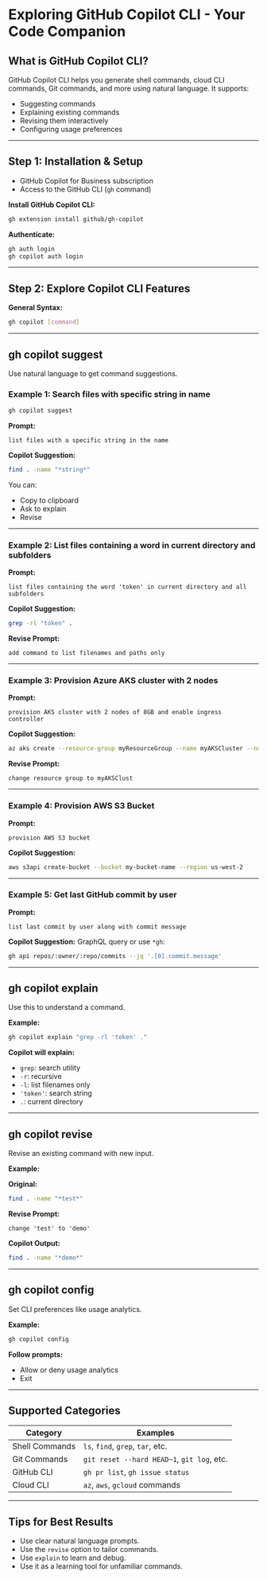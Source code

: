 # **Exploring GitHub Copilot CLI - Your Code Companion**

## **What is GitHub Copilot CLI?**

GitHub Copilot CLI helps you generate shell commands, cloud CLI commands, Git commands, and more using natural language. It supports:

* Suggesting commands
* Explaining existing commands
* Revising them interactively
* Configuring usage preferences

---

## **Step 1: Installation & Setup**
* GitHub Copilot for Business subscription
* Access to the GitHub CLI (`gh` command)

**Install GitHub Copilot CLI:**

```bash
gh extension install github/gh-copilot
```

**Authenticate:**

```bash
gh auth login
gh copilot auth login
```

---

## **Step 2: Explore Copilot CLI Features**

**General Syntax:**

```bash
gh copilot [command]
```

---

## **gh copilot suggest**

Use natural language to get command suggestions.

### **Example 1: Search files with specific string in name**
```bash
gh copilot suggest
```

**Prompt:**

```
list files with a specific string in the name
```

**Copilot Suggestion:**

```bash
find . -name "*string*"
```

You can:

* Copy to clipboard
* Ask to explain
* Revise

---

### **Example 2: List files containing a word in current directory and subfolders**

**Prompt:**

```
list files containing the word 'token' in current directory and all subfolders
```

**Copilot Suggestion:**

```bash
grep -rl "token" .
```

**Revise Prompt:**

```
add command to list filenames and paths only
```

---

### **Example 3: Provision Azure AKS cluster with 2 nodes**

**Prompt:**

```
provision AKS cluster with 2 nodes of 8GB and enable ingress controller
```

**Copilot Suggestion:**

```bash
az aks create --resource-group myResourceGroup --name myAKSCluster --node-count 2 --node-vm-size Standard_DS2_v2 --enable-addons ingress-appgw
```

**Revise Prompt:**

```
change resource group to myAKSClust
```

---

### **Example 4: Provision AWS S3 Bucket**

**Prompt:**

```
provision AWS S3 bucket
```

**Copilot Suggestion:**

```bash
aws s3api create-bucket --bucket my-bucket-name --region us-west-2
```

---

### **Example 5: Get last GitHub commit by user**

**Prompt:**

```
list last commit by user along with commit message
```

**Copilot Suggestion:**
GraphQL query or use `*gh`:

```bash
gh api repos/:owner/:repo/commits --jq '.[0].commit.message'
```

---

## **gh copilot explain**

Use this to understand a command.

**Example:**

```bash
gh copilot explain "grep -rl 'token' ."
```

**Copilot will explain:**

* `grep`: search utility
* `-r`: recursive
* `-l`: list filenames only
* `'token'`: search string
* `.`: current directory

---

## **gh copilot revise**

Revise an existing command with new input.

**Example:**

**Original:**

```bash
find . -name "*test*"
```

**Revise Prompt:**

```
change 'test' to 'demo'
```

**Copilot Output:**

```bash
find . -name "*demo*"
```

---

## **gh copilot config**

Set CLI preferences like usage analytics.

**Example:**

```bash
gh copilot config
```

**Follow prompts:**

* Allow or deny usage analytics
* Exit

---

## **Supported Categories**

| Category       | Examples                                   |
| -------------- | ------------------------------------------ |
| Shell Commands | `ls`, `find`, `grep`, `tar`, etc.          |
| Git Commands   | `git reset --hard HEAD~1`, `git log`, etc. |
| GitHub CLI     | `gh pr list`, `gh issue status`            |
| Cloud CLI      | `az`, `aws`, `gcloud` commands             |

---

## **Tips for Best Results**

* Use clear natural language prompts.
* Use the `revise` option to tailor commands.
* Use `explain` to learn and debug.
* Use it as a learning tool for unfamiliar commands.
